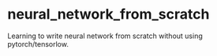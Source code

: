 # neural_network_from_scratch
Learning to write neural network  from scratch without using pytorch/tensorlow. 
